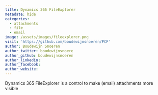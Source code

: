 ```yaml
---
title: Dynamics 365 FileExplorer
metadate: hide
categories:
  - attachments
  - file
  - email
image: /assets/images/fileexplorer.png
visit: 'https://github.com/boudewijnsnoeren/PCF'
author: Boudewijn Snoeren
author_twitter: boudewijnsnoere
author_github: boudewijnsnoeren
author_linkedin:
author_facebook:
author_website:
---
```


Dynamics 365 FileExplorer is a control to make (email) attachments more visible